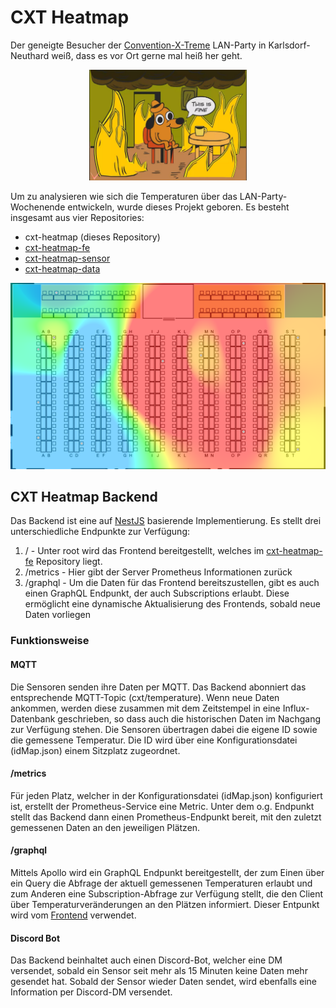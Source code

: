 # CXT Heatmap

Der geneigte Besucher der [Convention-X-Treme](https://convention-x-treme) LAN-Party in Karlsdorf-Neuthard weiß, dass es vor Ort gerne mal heiß her geht.

<p align="center">
<img src="img/fine.jpg" alt="Besucher der Convention-X-Treme" width="50%" />
</p>

Um zu analysieren wie sich die Temperaturen über das LAN-Party-Wochenende entwickeln, wurde dieses Projekt geboren. Es besteht insgesamt aus vier Repositories:

- cxt-heatmap (dieses Repository)
- [cxt-heatmap-fe](https://github.com/osiris86/cxt-heatmap-fe)
- [cxt-heatmap-sensor](https://github.com/osiris86/cxt-heatmap-sensor)
- [cxt-heatmap-data](https://github.com/osiris86/cxt-heatmap-data)

<p align="center">
<img src="img/example.png" alt="Heatmap Beispiel" />
</p>

## CXT Heatmap Backend

Das Backend ist eine auf [NestJS](https://nestjs.com/) basierende Implementierung. Es stellt drei unterschiedliche Endpunkte zur Verfügung:

1. / - Unter root wird das Frontend bereitgestellt, welches im [cxt-heatmap-fe](https://github.com/osiris86/cxt-heatmap-fe) Repository liegt.
2. /metrics - Hier gibt der Server Prometheus Informationen zurück
3. /graphql - Um die Daten für das Frontend bereitszustellen, gibt es auch einen GraphQL Endpunkt, der auch Subscriptions erlaubt. Diese ermöglicht eine dynamische Aktualisierung des Frontends, sobald neue Daten vorliegen

### Funktionsweise

#### MQTT

Die Sensoren senden ihre Daten per MQTT. Das Backend abonniert das entsprechende MQTT-Topic (cxt/temperature). Wenn neue Daten ankommen, werden diese zusammen mit dem Zeitstempel in eine Influx-Datenbank geschrieben, so dass auch die historischen Daten im Nachgang zur Verfügung stehen. Die Sensoren übertragen dabei die eigene ID sowie die gemessene Temperatur. Die ID wird über eine Konfigurationsdatei (idMap.json) einem Sitzplatz zugeordnet.

#### /metrics

Für jeden Platz, welcher in der Konfigurationsdatei (idMap.json) konfiguriert ist, erstellt der Prometheus-Service eine Metric. Unter dem o.g. Endpunkt stellt das Backend dann einen Prometheus-Endpunkt bereit, mit den zuletzt gemessenen Daten an den jeweiligen Plätzen.

#### /graphql

Mittels Apollo wird ein GraphQL Endpunkt bereitgestellt, der zum Einen über ein Query die Abfrage der aktuell gemessenen Temperaturen erlaubt und zum Anderen eine Subscription-Abfrage zur Verfügung stellt, die den Client über Temperaturveränderungen an den Plätzen informiert. Dieser Entpunkt wird vom [Frontend](https://github.com/osiris86/cxt-heatmap-fe) verwendet.

#### Discord Bot

Das Backend beinhaltet auch einen Discord-Bot, welcher eine DM versendet, sobald ein Sensor seit mehr als 15 Minuten keine Daten mehr gesendet hat. Sobald der Sensor wieder Daten sendet, wird ebenfalls eine Information per Discord-DM versendet.
